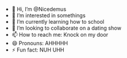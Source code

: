 - 👋 Hi, I’m @Nicedemus
- 👀 I’m interested in somethings
- 🌱 I’m currently learning how to school
- 💞️ I’m looking to collaborate on a dating show
- 📫 How to reach me: Knock on my door
- 😄 Pronouns: AHHHHH
- ⚡ Fun fact: NUH UHH

<!---
Nicedemus/Nicedemus is a ✨ special ✨ repository because its `README.md` (this file) appears on your GitHub profile.
You can click the Preview link to take a look at your changes.
--->
